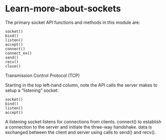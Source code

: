 # Learn-more-about-sockets
The primary socket API functions and methods in this module are:

    socket()
    bind()
    listen()
    accept()
    connect()
    connect_ex()
    send()
    recv()
    close()
    
 Transmission Control Protocol (TCP)
 
 Starting in the top left-hand column, note the API calls the server makes to setup a “listening” socket:

    socket()
    bind()
    listen()
    accept()
    
A listening socket listens for connections from clients.
connect() to establish a connection to the server and initiate the three-way handshake. 
data is exchanged between the client and server using calls to send() and recv().


